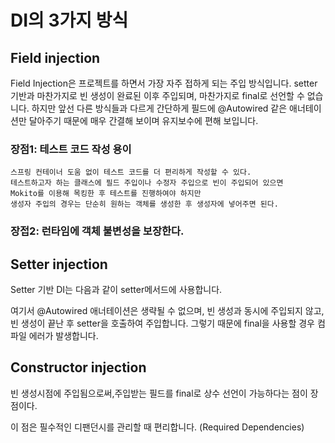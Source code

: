 # DI의 3가지 방식

## Field injection

Field Injection은 프로젝트를 하면서 가장 자주 접하게 되는 주입 방식입니다.
setter기반과 마찬가지로 빈 생성이 완료된 이후 주입되며, 마찬가지로 final로 선언할 수 없습니다.
하지만 앞선 다른 방식들과 다르게 간단하게 필드에 @Autowired 같은 애너테이션만 달아주기 때문에
매우 간결해 보이며 유지보수에 편해 보입니다.

### 장점1: 테스트 코드 작성 용이
```
스프링 컨테이너 도움 없이 테스트 코드를 더 편리하게 작성할 수 있다.
테스트하고자 하는 클래스에 필드 주입이나 수정자 주입으로 빈이 주입되어 있으면
Mokito를 이용해 목킹한 후 테스트를 진행하여야 하지만
생성자 주입의 경우는 단순히 원하는 객체를 생성한 후 생성자에 넣어주면 된다. 
```

### 장접2: 런타임에 객체 불변성을 보장한다.

## Setter injection

Setter 기반 DI는 다음과 같이 setter메서드에 사용합니다.

여기서 @Autowired 애너테이션은 생략될 수 없으며,
빈 생성과 동시에 주입되지 않고, 빈 생성이 끝난 후 setter을 호출하여 주입합니다.
그렇기 때문에 final을 사용할 경우 컴파일 에러가 발생합니다.

## Constructor injection

빈 생성시점에 주입됨으로써,주입받는 필드를 final로 상수 선언이 가능하다는 점이 장점이다.

이 점은 필수적인 디팬던시를 관리할 때 편리합니다. (Required Dependencies)
